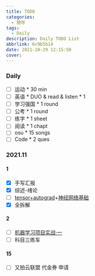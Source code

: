 ```yaml
---
title: TODO
categories:
  - 随写
tags:
  - Daily
description: Daily TODO List
abbrlink: 6c9b5b14
date: 2021-10-29 12:15:50
cover:
---
```




### Daily

- [ ] 运动 * 30 min
- [ ] 英语 * DUO & read & listen * 1
- [ ] 学习强国 * 1 round
- [ ] 公考 * 1 round
- [ ] 练字 * 1 sheet
- [ ] 阅读 * 1 chapt
- [ ] osu * 15 songs
- [ ] Code * 2 ques

### 2021.11

#### 1

- [x] 手写汇报
- [x] 综述-绪论
- [ ] [tensor+autograd](https://handbook.pytorch.wiki/chapter1/2_autograd_tutorial.html)+[神经网络基础](https://mofanpy.com/tutorials/machine-learning/torch/)
- [x] 全拆解

#### 2

- [ ] [机器学习项目实战·一](http://mp.weixin.qq.com/s?__biz=MzAxMjMwODMyMQ==&mid=2456336841&idx=1&sn=bda62e7244974ac355650052324e050c&scene=19#wechat_redirect)
- [ ] 科目三练车

#### 15

- [ ] 又拍云联盟 代金券 申请
